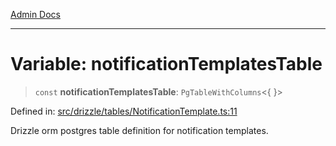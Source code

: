[Admin Docs](/)

***

# Variable: notificationTemplatesTable

> `const` **notificationTemplatesTable**: `PgTableWithColumns`\<\{ \}\>

Defined in: [src/drizzle/tables/NotificationTemplate.ts:11](https://github.com/Sourya07/talawa-api/blob/4e4298c85a0d2c28affa824f2aab7ec32b5f3ac5/src/drizzle/tables/NotificationTemplate.ts#L11)

Drizzle orm postgres table definition for notification templates.
